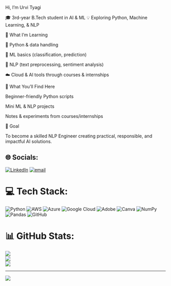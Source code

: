 Hi, I’m Urvi Tyagi

🎓 3rd-year B.Tech student in AI & ML
💡 Exploring Python, Machine Learning, & NLP

🔧 What I’m Learning

🐍 Python & data handling

🤖 ML basics (classification, prediction)

💬 NLP (text preprocessing, sentiment analysis)

☁️ Cloud & AI tools through courses & internships

🌱 What You’ll Find Here

Beginner-friendly Python scripts

Mini ML & NLP projects

Notes & experiments from courses/internships

🎯 Goal

To become a skilled NLP Engineer creating practical, responsible, and impactful AI solutions.


## 🌐 Socials:
[![LinkedIn](https://img.shields.io/badge/LinkedIn-%230077B5.svg?logo=linkedin&logoColor=white)](https://linkedin.com/in/urvi-tyagi026) [![email](https://img.shields.io/badge/Email-D14836?logo=gmail&logoColor=white)](mailto:tyagiurvi26@gmail.com) 

# 💻 Tech Stack:
![Python](https://img.shields.io/badge/python-3670A0?style=for-the-badge&logo=python&logoColor=ffdd54) ![AWS](https://img.shields.io/badge/AWS-%23FF9900.svg?style=for-the-badge&logo=amazon-aws&logoColor=white) ![Azure](https://img.shields.io/badge/azure-%230072C6.svg?style=for-the-badge&logo=microsoftazure&logoColor=white) ![Google Cloud](https://img.shields.io/badge/GoogleCloud-%234285F4.svg?style=for-the-badge&logo=google-cloud&logoColor=white) ![Adobe](https://img.shields.io/badge/adobe-%23FF0000.svg?style=for-the-badge&logo=adobe&logoColor=white) ![Canva](https://img.shields.io/badge/Canva-%2300C4CC.svg?style=for-the-badge&logo=Canva&logoColor=white) ![NumPy](https://img.shields.io/badge/numpy-%23013243.svg?style=for-the-badge&logo=numpy&logoColor=white) ![Pandas](https://img.shields.io/badge/pandas-%23150458.svg?style=for-the-badge&logo=pandas&logoColor=white) ![GitHub](https://img.shields.io/badge/github-%23121011.svg?style=for-the-badge&logo=github&logoColor=white)
# 📊 GitHub Stats:
![](https://github-readme-stats.vercel.app/api?username=Urvity03&theme=merko&hide_border=false&include_all_commits=false&count_private=false)<br/>
![](https://nirzak-streak-stats.vercel.app/?user=Urvity03&theme=merko&hide_border=false)<br/>
![](https://github-readme-stats.vercel.app/api/top-langs/?username=Urvity03&theme=merko&hide_border=false&include_all_commits=false&count_private=false&layout=compact)

---
[![](https://visitcount.itsvg.in/api?id=Urvity03&icon=0&color=0)](https://visitcount.itsvg.in)

<!-- Proudly created with GPRM ( https://gprm.itsvg.in ) -->

